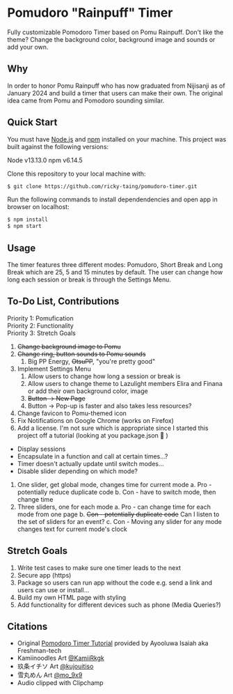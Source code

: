 # Pomudoro "Rainpuff" Timer

Fully customizable Pomodoro Timer based on Pomu Rainpuff. Don't like the theme? Change the background color, background image and sounds or add your own. 

## Why

In order to honor Pomu Rainpuff who has now graduated from Nijisanji as of January 2024 and build a timer that users can make their own. The original idea came from Pomu and Pomodoro sounding similar.

## Quick Start

You must have [Node.js](https://nodejs.org/en/download/) and
[npm](https://www.npmjs.com/get-npm) installed on your machine. This project was
built against the following versions:

Node v13.13.0
npm v6.14.5

Clone this repository to your local machine with:

```bash
$ git clone https://github.com/ricky-taing/pomudoro-timer.git
```
Run the following commands to install dependendencies and open app in browser on localhost:

```bash
$ npm install
$ npm start
```

## Usage

The timer features three different modes: Pomudoro, Short Break and Long Break which are 25, 5 and 15 minutes by default. The user can change how long each session or break is through the Settings Menu.

## To-Do List, Contributions

Priority 1: Pomufication  
Priority 2: Functionality  
Priority 3: Stretch Goals  

1. ~~Change background image to Pomu~~
2. ~~Change ring, button sounds to Pomu sounds~~
    1. Big PP Energy, ~~OtsuPP~~, "you're pretty good"
3. Implement Settings Menu
    1. Allow users to change how long a session or break is 
    2. Allow users to change theme to Lazulight members Elira and Finana or add their own background color, image 
    3. ~~Button -> New Page~~
    4. Button -> Pop-up is faster and also takes less resources?
4. Change favicon to Pomu-themed icon
5. Fix Notifications on Google Chrome (works on Firefox)
6. Add a license. I'm not sure which is appropriate since I started this project off a tutorial (looking at you package.json 😬 )

- Display sessions
- Encapsulate in a function and call at certain times...?
- Timer doesn't actually update until switch modes...
- Disable slider depending on which mode?
1. One slider, get global mode, changes time for current mode
   a. Pro - potentially reduce duplicate code
   b. Con - have to switch mode, then change time
2. Three sliders, one for each mode
   a. Pro - can change time for each mode from one page
   b. ~~Con - potentially duplicate code~~ Can I listen to the set of sliders for an event?
   c. Con - Moving any slider for any mode changes text for current mode's clock

## Stretch Goals
1. Write test cases to make sure one timer leads to the next
2. Secure app (https)
3. Package so users can run app without the code e.g. send a link and users can use or install...
4. Build my own HTML page with styling
5. Add functionality for different devices such as phone (Media Queries?)

## Citations

- Original [Pomodoro Timer Tutorial](https://freshman.tech/pomodoro-timer/) provided by Ayooluwa Isaiah aka Freshman-tech
- Kamiinoodles Art [@KamiiRkgk](https://twitter.com/KamiiRkgk/status/1744357376105308575/photo/1)
- 玖条イチソ Art [@kujouitiso](https://twitter.com/kujouitiso/status/1748553496004321470)
- 雪丸めん Art [@mo_9x9](https://twitter.com/mo_9x9/status/1499690249387388928/photo/1)
- Audio clipped with Clipchamp